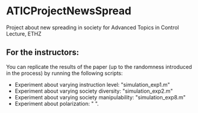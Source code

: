 # ATICProjectNewsSpread
Project about new spreading in society for Advanced Topics in Control Lecture, ETHZ


## For the instructors:
You can replicate the results of the paper (up to the randomness introduced in the process) by running the following scripts:
- Experiment about varying instruction level: "simulation_exp1.m"
- Experiment about varying society diversity: "simulation_exp2.m"
- Experiment about varying society manipulability: "simulation_exp8.m"
- Experiment about polarization: " ".
